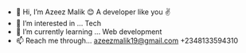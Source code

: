 - 👋 Hi, I’m Azeez Malik                            😊 A developer like you ✌
- 👀 I’m interested in ... Tech
- 🌱 I’m currently learning ... Web development
- 📫 Reach me through...                       azeezmalik19@gmail.com                        +2348133594310

<!---
Malikic1/Malikic1 is a ✨ special ✨ repository because its `README.md` (this file) appears on your GitHub profile.
You can click the Preview link to take a look at your changes.
--->

